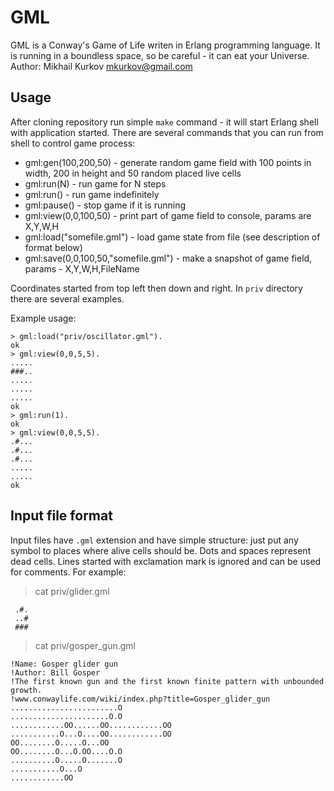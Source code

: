 GML
===

GML is a Conway's Game of Life writen in Erlang programming language.
It is running in a boundless space, so be careful - it can eat your Universe.
Author: Mikhail Kurkov <mkurkov@gmail.com>

Usage
-----

After cloning repository run simple `make` command - it will start Erlang shell with application started.
There are several commands that you can run from shell to control game process:

* gml:gen(100,200,50) - generate random game field with 100 points in width, 200 in height and 50 random placed live cells
* gml:run(N) - run game for N steps
* gml:run() - run game indefinitely
* gml:pause() - stop game if it is running
* gml:view(0,0,100,50) - print part of game field to console, params are X,Y,W,H
* gml:load("somefile.gml") - load game state from file (see description of format below)
* gml:save(0,0,100,50,"somefile.gml") - make a snapshot of game field, params - X,Y,W,H,FileName

Coordinates started from top left then down and right.
In `priv` directory there are several examples.

Example usage:

    > gml:load("priv/oscillator.gml").
    ok
    > gml:view(0,0,5,5).
    .....
    ###..
    .....
    .....
    .....
    ok
    > gml:run(1).
    ok
    > gml:view(0,0,5,5).
    .#...
    .#...
    .#...
    .....
    .....
    ok


Input file format
-----------------

Input files have `.gml` extension and have simple structure: just put any symbol to places where alive cells should be.
Dots and spaces represent dead cells. Lines started with exclamation mark is ignored and can be used for comments.
For example:

> cat priv/glider.gml
```
 .#.
 ..#
 ###
```

> cat priv/gosper_gun.gml
```
!Name: Gosper glider gun
!Author: Bill Gosper
!The first known gun and the first known finite pattern with unbounded growth.
!www.conwaylife.com/wiki/index.php?title=Gosper_glider_gun
........................O
......................O.O
............OO......OO............OO
...........O...O....OO............OO
OO........O.....O...OO
OO........O...O.OO....O.O
..........O.....O.......O
...........O...O
............OO
```
